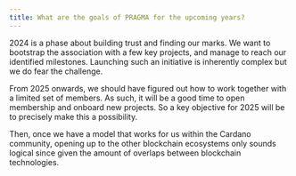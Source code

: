 ```yaml
---
title: What are the goals of PRAGMA for the upcoming years?
---
```

2024 is a phase about building trust and finding our marks. We want to bootstrap the association with a few key projects, and manage to reach our identified milestones. Launching such an initiative is inherently complex but we do fear the challenge.

From 2025 onwards, we should have figured out how to work together with a limited set of members. As such, it will be a good time to open membership and onboard new projects. So a key objective for 2025 will be to precisely make this a possibility.

Then, once we have a model that works for us within the Cardano community, opening up to the other blockchain ecosystems only sounds logical since given the amount of overlaps between blockchain technologies.
